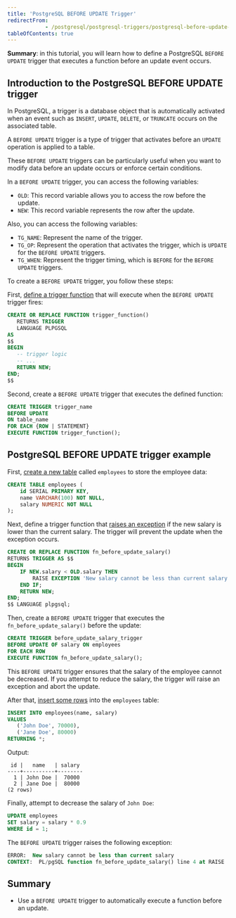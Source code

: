 ```yaml
---
title: 'PostgreSQL BEFORE UPDATE Trigger'
redirectFrom: 
            - /postgresql/postgresql-triggers/postgresql-before-update-trigger
tableOfContents: true
---
```


**Summary**: in this tutorial, you will learn how to define a PostgreSQL `BEFORE UPDATE` trigger that executes a function before an update event occurs.

## Introduction to the PostgreSQL BEFORE UPDATE trigger

In PostgreSQL, a trigger is a database object that is automatically activated when an event such as `INSERT`, `UPDATE`, `DELETE`, or `TRUNCATE` occurs on the associated table.

A `BEFORE UPDATE` trigger is a type of trigger that activates before an `UPDATE` operation is applied to a table.

These `BEFORE UPDATE` triggers can be particularly useful when you want to modify data before an update occurs or enforce certain conditions.

In a `BEFORE UPDATE` trigger, you can access the following variables:

- `OLD`: This record variable allows you to access the row before the update.
- `NEW`: This record variable represents the row after the update.

Also, you can access the following variables:

- `TG_NAME`: Represent the name of the trigger.
- `TG_OP`: Represent the operation that activates the trigger, which is `UPDATE` for the `BEFORE UPDATE` triggers.
- `TG_WHEN`: Represent the trigger timing, which is `BEFORE` for the `BEFORE UPDATE` triggers.

To create a `BEFORE UPDATE` trigger, you follow these steps:

First, [define a trigger function](/postgresql/postgresql-plpgsql/postgresql-create-function) that will execute when the `BEFORE UPDATE` trigger fires:

```sql
CREATE OR REPLACE FUNCTION trigger_function()
   RETURNS TRIGGER
   LANGUAGE PLPGSQL
AS
$$
BEGIN
   -- trigger logic
   -- ...
   RETURN NEW;
END;
$$
```

Second, create a `BEFORE UPDATE` trigger that executes the defined function:

```sql
CREATE TRIGGER trigger_name
BEFORE UPDATE
ON table_name
FOR EACH {ROW | STATEMENT}
EXECUTE FUNCTION trigger_function();
```

## PostgreSQL BEFORE UPDATE trigger example

First, [create a new table](/postgresql/postgresql-create-table) called `employees` to store the employee data:

```sql
CREATE TABLE employees (
    id SERIAL PRIMARY KEY,
    name VARCHAR(100) NOT NULL,
    salary NUMERIC NOT NULL
);
```

Next, define a trigger function that [raises an exception](/postgresql/postgresql-plpgsql/postgresql-exception) if the new salary is lower than the current salary. The trigger will prevent the update when the exception occurs.

```sql
CREATE OR REPLACE FUNCTION fn_before_update_salary()
RETURNS TRIGGER AS $$
BEGIN
    IF NEW.salary < OLD.salary THEN
        RAISE EXCEPTION 'New salary cannot be less than current salary';
    END IF;
    RETURN NEW;
END;
$$ LANGUAGE plpgsql;
```

Then, create a `BEFORE UPDATE` trigger that executes the `fn_before_update_salary()` before the update:

```sql
CREATE TRIGGER before_update_salary_trigger
BEFORE UPDATE OF salary ON employees
FOR EACH ROW
EXECUTE FUNCTION fn_before_update_salary();
```

This `BEFORE UPDATE` trigger ensures that the salary of the employee cannot be decreased. If you attempt to reduce the salary, the trigger will raise an exception and abort the update.

After that, [insert some rows](/postgresql/postgresql-insert-multiple-rows) into the `employees` table:

```sql
INSERT INTO employees(name, salary)
VALUES
   ('John Doe', 70000),
   ('Jane Doe', 80000)
RETURNING *;
```

Output:

```
 id |   name   | salary
----+----------+--------
  1 | John Doe |  70000
  2 | Jane Doe |  80000
(2 rows)
```

Finally, attempt to decrease the salary of `John Doe`:

```sql
UPDATE employees
SET salary = salary * 0.9
WHERE id = 1;
```

The `BEFORE UPDATE` trigger raises the following exception:

```sql
ERROR:  New salary cannot be less than current salary
CONTEXT:  PL/pgSQL function fn_before_update_salary() line 4 at RAISE
```

## Summary

- Use a `BEFORE UPDATE` trigger to automatically execute a function before an update.
